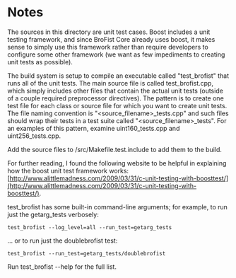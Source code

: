# Notes
The sources in this directory are unit test cases.  Boost includes a
unit testing framework, and since BroFist Core already uses boost, it makes
sense to simply use this framework rather than require developers to
configure some other framework (we want as few impediments to creating
unit tests as possible).

The build system is setup to compile an executable called "test_brofist"
that runs all of the unit tests.  The main source file is called
test_brofist.cpp, which simply includes other files that contain the
actual unit tests (outside of a couple required preprocessor
directives).  The pattern is to create one test file for each class or
source file for which you want to create unit tests.  The file naming
convention is "<source_filename>_tests.cpp" and such files should wrap
their tests in a test suite called "<source_filename>_tests".  For an
examples of this pattern, examine uint160_tests.cpp and
uint256_tests.cpp.

Add the source files to /src/Makefile.test.include to add them to the build.

For further reading, I found the following website to be helpful in
explaining how the boost unit test framework works:
[http://www.alittlemadness.com/2009/03/31/c-unit-testing-with-boosttest/](http://www.alittlemadness.com/2009/03/31/c-unit-testing-with-boosttest/).

test_brofist has some built-in command-line arguments; for
example, to run just the getarg_tests verbosely:

    test_brofist --log_level=all --run_test=getarg_tests

... or to run just the doublebrofist test:

    test_brofist --run_test=getarg_tests/doublebrofist

Run  test_brofist --help   for the full list.

